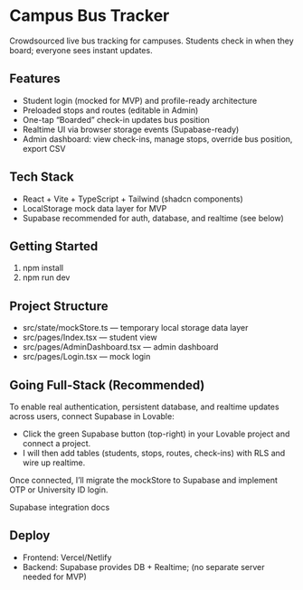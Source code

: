 # Campus Bus Tracker

Crowdsourced live bus tracking for campuses. Students check in when they board; everyone sees instant updates.

## Features
- Student login (mocked for MVP) and profile-ready architecture
- Preloaded stops and routes (editable in Admin)
- One-tap “Boarded” check-in updates bus position
- Realtime UI via browser storage events (Supabase-ready)
- Admin dashboard: view check-ins, manage stops, override bus position, export CSV

## Tech Stack
- React + Vite + TypeScript + Tailwind (shadcn components)
- LocalStorage mock data layer for MVP
- Supabase recommended for auth, database, and realtime (see below)

## Getting Started
1. npm install
2. npm run dev

## Project Structure
- src/state/mockStore.ts — temporary local storage data layer
- src/pages/Index.tsx — student view
- src/pages/AdminDashboard.tsx — admin dashboard
- src/pages/Login.tsx — mock login

## Going Full-Stack (Recommended)
To enable real authentication, persistent database, and realtime updates across users, connect Supabase in Lovable:
- Click the green Supabase button (top-right) in your Lovable project and connect a project.
- I will then add tables (students, stops, routes, check-ins) with RLS and wire up realtime.

Once connected, I’ll migrate the mockStore to Supabase and implement OTP or University ID login.

<lov-actions>
<lov-link url="https://docs.lovable.dev/integrations/supabase/">Supabase integration docs</lov-link>
</lov-actions>

## Deploy
- Frontend: Vercel/Netlify
- Backend: Supabase provides DB + Realtime; (no separate server needed for MVP)
